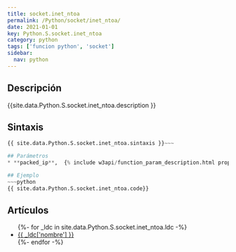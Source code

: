 ```yaml
---
title: socket.inet_ntoa
permalink: /Python/socket/inet_ntoa/
date: 2021-01-01
key: Python.S.socket.inet_ntoa
category: python
tags: ['funcion python', 'socket']
sidebar: 
  nav: python
---
```


## Descripción
{{site.data.Python.S.socket.inet_ntoa.description }}

## Sintaxis
~~~python
{{ site.data.Python.S.socket.inet_ntoa.sintaxis }}~~~

## Parámetros
* **packed_ip**,  {% include w3api/function_param_description.html propiedad=site.data.Python.S.socket.inet_ntoa valor="packed_ip" %}

## Ejemplo
~~~python
{{ site.data.Python.S.socket.inet_ntoa.code}}
~~~

## Artículos
<ul>
{%- for _ldc in site.data.Python.S.socket.inet_ntoa.ldc -%}
   <li>
       <a href="{{_ldc['url'] }}">{{ _ldc['nombre'] }}</a>
   </li>
{%- endfor -%}
</ul>
